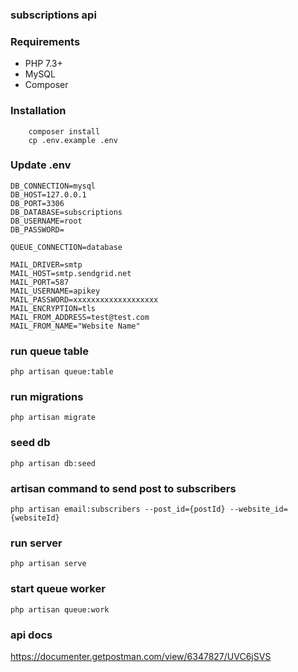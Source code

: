 ### subscriptions api

### Requirements
 - PHP 7.3+
 - MySQL
 - Composer

### Installation
```
    composer install
    cp .env.example .env
```
### Update .env
```
DB_CONNECTION=mysql
DB_HOST=127.0.0.1
DB_PORT=3306
DB_DATABASE=subscriptions
DB_USERNAME=root
DB_PASSWORD=

QUEUE_CONNECTION=database

MAIL_DRIVER=smtp
MAIL_HOST=smtp.sendgrid.net
MAIL_PORT=587
MAIL_USERNAME=apikey
MAIL_PASSWORD=xxxxxxxxxxxxxxxxxxx
MAIL_ENCRYPTION=tls
MAIL_FROM_ADDRESS=test@test.com
MAIL_FROM_NAME="Website Name"
```

### run queue table
```
php artisan queue:table
```

### run migrations
```
php artisan migrate
```

### seed db
```
php artisan db:seed
```

### artisan command to send post to subscribers
```
php artisan email:subscribers --post_id={postId} --website_id={websiteId}
```


### run server
```
php artisan serve
```

### start queue worker
```
php artisan queue:work
```
### api docs
https://documenter.getpostman.com/view/6347827/UVC6jSVS

